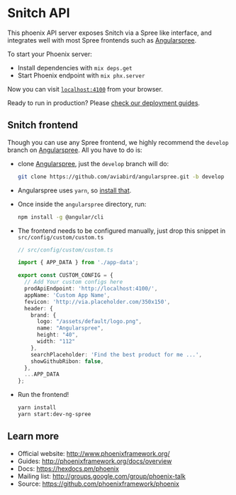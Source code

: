 # Snitch API

This phoenix API server exposes Snitch via a Spree like interface, and
integrates well with most Spree frontends such as [Angularspree][angularspree].

To start your Phoenix server:

- Install dependencies with `mix deps.get`
- Start Phoenix endpoint with `mix phx.server`

Now you can visit [`localhost:4100`](http://localhost:4100) from your browser.

Ready to run in production? Please [check our deployment guides](http://www.phoenixframework.org/docs/deployment).

## Snitch frontend

Though you can use any Spree frontend, we highly recommend the `develop` branch
on [Angularspree][angularspree].
All you have to do is:

- clone [Angularspree][angularspree], just the `develop` branch will do:
  ```sh
  git clone https://github.com/aviabird/angularspree.git -b develop
  ```
- Angularspree uses `yarn`, so [install that][yarn-install].
- Once inside the `angularspree` directory, run:
  ```sh
  npm install -g @angular/cli
  ```
- The frontend needs to be configured manually, just drop this snippet in `src/config/custom/custom.ts`

  ```typescript
  // src/config/custom/custom.ts

  import { APP_DATA } from './app-data';

  export const CUSTOM_CONFIG = {
    // Add Your custom configs here
    prodApiEndpoint: 'http://localhost:4100/',
    appName: 'Custom App Name',
    fevicon: 'http://via.placeholder.com/350x150',
    header: {
      brand: {
        logo: "/assets/default/logo.png",
        name: "Angularspree",
        height: "40",
        width: "112"
      },
      searchPlaceholder: 'Find the best product for me ...',
      showGithubRibon: false,
    },
    ...APP_DATA
  };
  ```

- Run the frontend!
  ```sh
  yarn install
  yarn start:dev-ng-spree
  ```

[yarn-install]: https://yarnpkg.com/lang/en/docs/install/

## Learn more

- Official website: http://www.phoenixframework.org/
- Guides: http://phoenixframework.org/docs/overview
- Docs: https://hexdocs.pm/phoenix
- Mailing list: http://groups.google.com/group/phoenix-talk
- Source: https://github.com/phoenixframework/phoenix

[angularspree]: https://github.com/aviabird/angularspree/tree/develop
